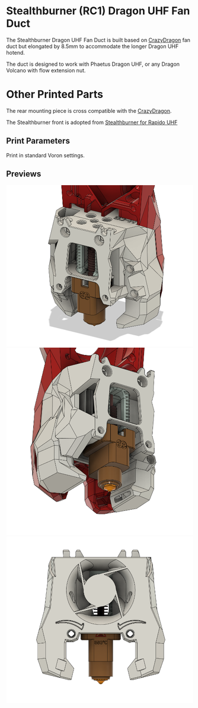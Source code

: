 # Stealthburner (RC1) Dragon UHF Fan Duct
The Stealthburner Dragon UHF Fan Duct is built based on [CrazyDragon](https://github.com/eamars/VoronPrinterMods/tree/main/stealthburner_crazy_dragon_toolhead) 
fan duct but elongated by 8.5mm to accommodate the longer Dragon UHF hotend.  

The duct is designed to work with Phaetus Dragon UHF, or any Dragon Volcano with flow extension nut. 

# Other Printed Parts
The rear mounting piece is cross compatible with the [CrazyDragon](https://github.com/eamars/VoronPrinterMods/blob/main/stealthburner_crazy_dragon_toolhead/STL/SBCrazyDragon%20TH%20Rear.stl). 

The Stealthburner front is adopted from [Stealthburner for Rapido UHF](https://github.com/VoronDesign/VoronUsers/tree/master/printer_mods/bythorsthunder/Stealthburner_Rapido_Uhf)

## Print Parameters
Print in standard Voron settings. 

## Previews
![back](back.png)
![bottom](bottom.PNG)
![cut_section](front.PNG)

